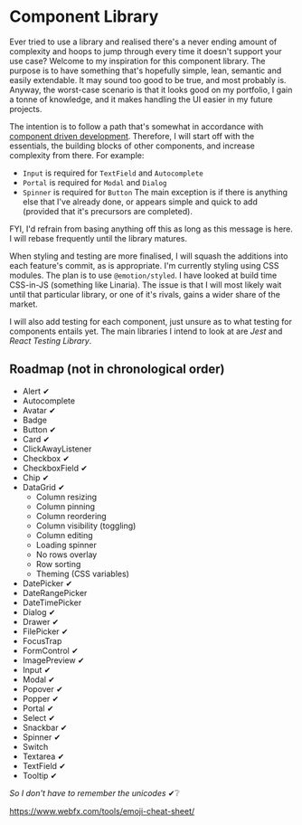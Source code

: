 # Component Library

Ever tried to use a library and realised there's a never ending amount of complexity and hoops to jump through every time it doesn't support your use case? Welcome to my inspiration for this component library. The purpose is to have something that's hopefully simple, lean, semantic and easily extendable. It may sound too good to be true, and most probably is. Anyway, the worst-case scenario is that it looks good on my portfolio, I gain a tonne of knowledge, and it makes handling the UI easier in my future projects.

The intention is to follow a path that's somewhat in accordance with [component driven development](https://www.componentdriven.org/). Therefore, I will start off with the essentials, the building blocks of other components, and increase complexity from there. For example:

-   `Input` is required for `TextField` and `Autocomplete`
-   `Portal` is required for `Modal` and `Dialog`
-   `Spinner` is required for `Button`
    The main exception is if there is anything else that I've already done, or appears simple and quick to add (provided that it's precursors are completed).

FYI, I'd refrain from basing anything off this as long as this message is here. I will rebase frequently until the library matures.

When styling and testing are more finalised, I will squash the additions into each feature's commit, as is appropriate. I'm currently styling using CSS modules. The plan is to use `@emotion/styled`. I have looked at build time CSS-in-JS (something like Linaria). The issue is that I will most likely wait until that particular library, or one of it's rivals, gains a wider share of the market.

I will also add testing for each component, just unsure as to what testing for components entails yet. The main libraries I intend to look at are _Jest_ and _React Testing Library_.

## Roadmap (not in chronological order)

-   Alert ✔
-   Autocomplete
-   Avatar ✔
-   Badge
-   Button ✔
-   Card ✔
-   ClickAwayListener
-   Checkbox ✔
-   CheckboxField ✔
-   Chip ✔
-   DataGrid ✔
    -   Column resizing
    -   Column pinning
    -   Column reordering
    -   Column visibility (toggling)
    -   Column editing
    -   Loading spinner
    -   No rows overlay
    -   Row sorting
	-   Theming (CSS variables)
-   DatePicker ✔
-   DateRangePicker
-   DateTimePicker
-   Dialog ✔
-   Drawer ✔
-   FilePicker ✔
-   FocusTrap
-   FormControl ✔
-   ImagePreview ✔
-   Input ✔
-   Modal ✔
-   Popover ✔
-   Popper ✔
-   Portal ✔
-   Select ✔
-   Snackbar ✔
-   Spinner ✔
-   Switch
-   Textarea ✔
-   TextField ✔
-   Tooltip ✔

_So I don't have to remember the unicodes_ ✔❔

https://www.webfx.com/tools/emoji-cheat-sheet/
